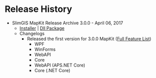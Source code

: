 # Release History

- SlimGIS MapKit Release Archive 3.0.0 - April 06, 2017
    - [Installer](http://slimgis-release-archives.s3.amazonaws.com/SlimGIS-Setup-3.0.0.msi) | [Dll Package](http://slimgis-release-archives.s3.amazonaws.com/SlimGIS-SDK-3.0.0.zip)
    - Changelogs
        - Released the first version for 3.0.0 MapKit ([Full Feature List](https://github.com/SlimGIS/Documents/blob/master/Getting%20started/FeaturesOverview.md))
            - WPF
            - WinForms
            - WebAPI
            - Core
            - WebAPI (APS.NET Core)
            - Core (.NET Core)

